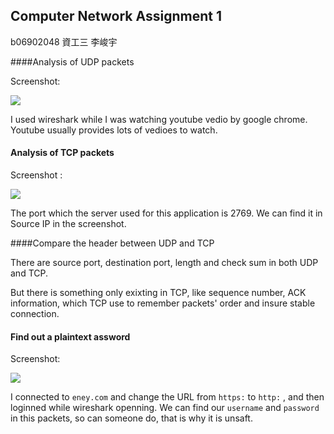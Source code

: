 ## Computer Network Assignment 1

b06902048	資工三	李峻宇

####Analysis of UDP packets

Screenshot:

![](/Users/lijunyu/NTU/108-1/CN/hw1/UDP.png)

I used wireshark while I was watching youtube vedio by google chrome. Youtube usually provides lots of vedioes to watch.





















#### Analysis of TCP packets

Screenshot : 

![](/Users/lijunyu/NTU/108-1/CN/hw1/TCP.png)

 The port which the server used for this application is 2769. We can find it in Source IP in the screenshot.

####Compare the header between UDP and TCP

There are source port, destination port, length and check sum in both UDP and TCP. 

But there is something only exixting in TCP, like sequence number,  ACK information, which TCP use to remember packets' order and insure stable connection.

























#### Find out a plaintext assword

Screenshot:

![](/Users/lijunyu/NTU/108-1/CN/hw1/plaintext.png)

I connected to `eney.com` and change the URL from `https:` to `http:` , and then loginned while wireshark openning. We can find our `username` and `password` in this packets, so can someone do, that is why it is unsaft.

 